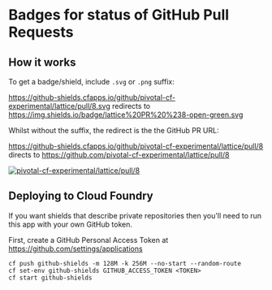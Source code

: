 Badges for status of GitHub Pull Requests
=========================================

How it works
------------

To get a badge/shield, include `.svg` or `.png` suffix:

https://github-shields.cfapps.io/github/pivotal-cf-experimental/lattice/pull/8.svg redirects to https://img.shields.io/badge/lattice%20PR%20%238-open-green.svg

Whilst without the suffix, the redirect is the the GitHub PR URL:

https://github-shields.cfapps.io/github/pivotal-cf-experimental/lattice/pull/8 directs to https://github.com/pivotal-cf-experimental/lattice/pull/8

[![pivotal-cf-experimental/lattice/pull/8](https://github-shields.cfapps.io/github/pivotal-cf-experimental/lattice/pull/8.svg)](https://github-shields.cfapps.io/github/pivotal-cf-experimental/lattice/pull/8)

Deploying to Cloud Foundry
--------------------------

If you want shields that describe private repositories then you'll need to run this app with your own GitHub token.

First, create a GitHub Personal Access Token at https://github.com/settings/applications

```
cf push github-shields -m 128M -k 256M --no-start --random-route
cf set-env github-shields GITHUB_ACCESS_TOKEN <TOKEN>
cf start github-shields
```
